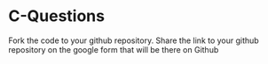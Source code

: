 # C-Questions
Fork the code to your github repository.
Share the link to your github repository on the google form that will be there on Github
